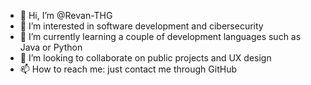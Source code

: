 - 👋 Hi, I’m @Revan-THG
- 👀 I’m interested in software development and cibersecurity
- 🌱 I’m currently learning a couple of development languages such as Java or Python
- 💞️ I’m looking to collaborate on public projects and UX design
- 📫 How to reach me: just contact me through GitHub

<!---
Revan-THG/Revan-THG is a ✨ special ✨ repository because its `README.md` (this file) appears on your GitHub profile.
You can click the Preview link to take a look at your changes.
--->
